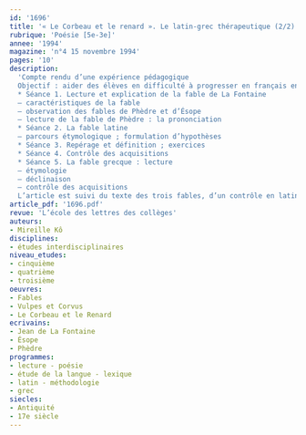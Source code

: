 ```yaml
---
id: '1696'
title: '« Le Corbeau et le renard ». Le latin-grec thérapeutique (2/2)'
rubrique: 'Poésie [5e-3e]'
annee: '1994'
magazine: 'n°4 15 novembre 1994'
pages: '10'
description: 
  'Compte rendu d’une expérience pédagogique
  Objectif : aider des élèves en difficulté à progresser en français en leur donnant une formation linguistique théorique leur apportant les structures nécessaires à l’apprentissage de n’importe quelle langue
  * Séance 1. Lecture et explication de la fable de La Fontaine 
  – caractéristiques de la fable
  – observation des fables de Phèdre et d’Ésope
  – lecture de la fable de Phèdre : la prononciation
  * Séance 2. La fable latine
  – parcours étymologique ; formulation d’hypothèses
  * Séance 3. Repérage et définition ; exercices
  * Séance 4. Contrôle des acquisitions
  * Séance 5. La fable grecque : lecture 
  – étymologie
  – déclinaison
  – contrôle des acquisitions
  L’article est suivi du texte des trois fables, d’un contrôle en latin, d’un tableau de vocabulaire grec et latin, d’exercices de grammaire, etc.'
article_pdf: '1696.pdf'
revue: 'L’école des lettres des collèges'
auteurs:
- Mireille Kô
disciplines:
- études interdisciplinaires
niveau_etudes:
- cinquième
- quatrième
- troisième
oeuvres:
- Fables
- Vulpes et Corvus
- Le Corbeau et le Renard
ecrivains:
- Jean de La Fontaine
- Ésope
- Phèdre
programmes:
- lecture - poésie
- étude de la langue - lexique
- latin - méthodologie
- grec
siecles:
- Antiquité
- 17e siècle
---
```

